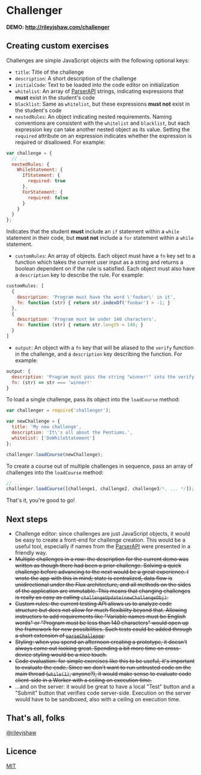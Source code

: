 # Challenger

**DEMO: http://rileyjshaw.com/challenger**

## Creating custom exercises

Challenges are simple JavaScript objects with the following optional keys:

 - `title`: Title of the challenge
 - `description`: A short description of the challenge
 - `initialCode`: Text to be loaded into the code editor on initialization
 - `whitelist`: An array of [ParserAPI](https://developer.mozilla.org/en-US/docs/Mozilla/Projects/SpiderMonkey/Parser_API) strings, indicating expressions that **must** exist in the student's code
 - `blacklist`: Same as `whitelist`, but these expressions **must not** exist in the student's code
 - `nestedRules`: An object indicating nested requirements. Naming conventions are consistent with the `whitelist` and `blacklist`, but each expression key can take another nested object as its value. Setting the `required` attribute on an expression indicates whether the expression is required or disallowed. For example:

  ```javascript
  var challenge = {
    // ...
    nestedRules: {
      WhileStatement: {
        IfStatement: {
          required: true
        },
        ForStatement: {
          required: false
        }
      }
    }
  };
  ```

  Indicates that the student **must** include an `if` statement within a `while` statement in their code, but **must not** include a `for` statement within a `while` statement.
 - `customRules`: An array of objects. Each object must have a `fn` key set to a function which takes the current user input as a string and returns a boolean dependent on if the rule is satisfied. Each object must also have a `description` key to describe the rule. For example:

  ```javascript
  customRules: [
    {
      description: 'Program must have the word \'foobar\' in it',
      fn: function (str) { return str.indexOf('foobar') > -1; }
    },
    {
      description: 'Program must be under 140 characters',
      fn: function (str) { return str.length < 140; }
    }
  ]
  ```

 - `output`: An object with a `fn` key that will be aliased to the `verify` function in the challenge, and a `description` key describing the function. For example:

  ```javascript
  output: {
    description: 'Program must pass the string "winner!" into the verify function',
    fn: (str) => str === 'winner!'
  }
  ```

To load a single challenge, pass its object into the `loadCourse` method:

```javascript
var challenger = require('challenger');

var newChallenge = {
  title: 'My new challenge',
  description: 'It\'s all about the Pentiums.',
  whitelist: ['DoWhileStatement']
};

challenger.loadCourse(newChallenge);
```

To create a course out of multiple challenges in sequence, pass an array of challenges into the `loadCourse` method:

```javascript
// ...
challenger.loadCourse([challenge1, challenge2, challenge3/*, ... */]);
```

That's it, you're good to go!

## Next steps

 - Challenge editor: since challenges are just JavaScript objects, it would be easy to create a front-end for challenge creation. This would be a useful tool, especially if names from the [ParserAPI](https://developer.mozilla.org/en-US/docs/Mozilla/Projects/SpiderMonkey/Parser_API) were presented in a friendly way.
 - ~~Multiple challenges in a row: the description for the current demo was written as though there had been a prior challenge. Solving a quick challenge before advancing to the next would be a great experience. I wrote the app with this in mind; state is centralized, data flow is unidirectional under the Flux architecture, and all methods on the sides of the application are immutable. This means that changing challenges is really as easy as calling `challengeUpdate(newChallengeObj)`.~~
 - ~~Custom rules: the current testing API allows us to analyze code structure but does not allow for much flexibility beyond that. Allowing instructors to add requirements like "Variable names must be English words" or "Program must be less than 140 characters" would open up the framework for new possibilities. Such tests could be added through a short extension of [`parseChallenge`](client/src/scripts/util/parseChallenge.js).~~
 - ~~Styling: when you spend an afternoon creating a prototype, it doesn't always come out looking great. Spending a bit more time on cross-device styling would be a nice touch.~~
 - ~~Code evaluation: for simple exercises like this to be useful, it's important to evaluate the code. Since we don't want to run untrusted code on the main thread (`while(1)`, anyone?), it would make sense to evaluate code client-side in a Worker with a ceiling on execution time.~~
 - ...and on the server: it would be great to have a local "Test" button and a "Submit" button that verifies code server-side. Execution on the server would have to be sandboxed, also with a ceiling on execution time.

## That's all, folks
[@rileyjshaw](http://rileyjshaw.com)

## Licence
[MIT](LICENSE)
